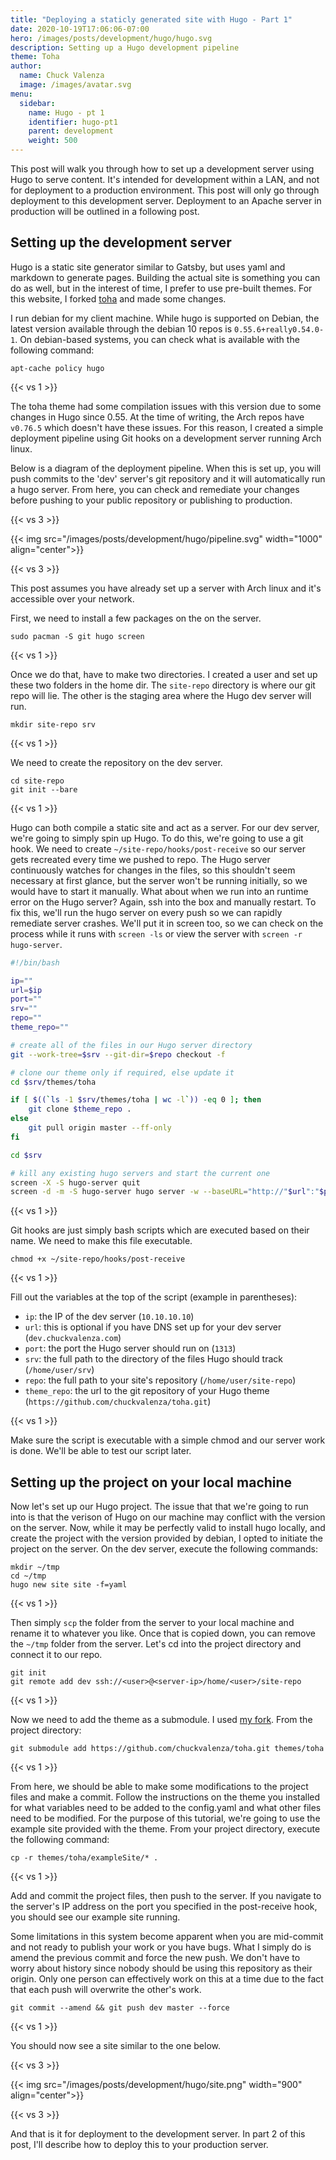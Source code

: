 ```yaml
---
title: "Deploying a staticly generated site with Hugo - Part 1"
date: 2020-10-19T17:06:06-07:00
hero: /images/posts/development/hugo/hugo.svg
description: Setting up a Hugo development pipeline
theme: Toha
author:
  name: Chuck Valenza
  image: /images/avatar.svg
menu:
  sidebar:
    name: Hugo - pt 1
    identifier: hugo-pt1
    parent: development
    weight: 500
---
```


This post will walk you through how to set up a development server using Hugo to
serve content. It's intended for development within a LAN, and not for deployment
to a production environment. This post will only go through deployment to this
development server. Deployment to an Apache server in production will be outlined
in a following post.

[comment]: <> (to be added later once the DMZ post is created:)
[comment]: <> (It will not walk you through the network setup or deployment to
the DMZ. For an in-depth look at that, please see my post [here].)

## Setting up the development server

Hugo is a static site generator similar to Gatsby, but uses yaml and markdown
to generate pages. Building the actual site is something you can do as well,
but in the interest of time, I prefer to use pre-built themes. For this
website, I forked [toha](https://themes.gohugo.io/toha/) and made some changes.

I run debian for my client machine. While hugo is supported on Debian, the
latest version available through the debian 10 repos is `0.55.6+really0.54.0-1`.
On debian-based systems, you can check what is available with the following
command:

```console
apt-cache policy hugo
```

{{< vs 1 >}}

The toha theme had some compilation issues with this version due to some changes
in Hugo since 0.55. At the time of writing, the Arch repos have `v0.76.5` which
doesn't have these issues. For this reason, I created a simple deployment pipeline
using Git hooks on a development server running Arch linux.

Below is a diagram of the deployment pipeline. When this is set up, you will push
commits to the 'dev' server's git repository and it will automatically run a hugo
server. From here, you can check and remediate your changes before pushing to
your public repository or publishing to production.

{{< vs 3 >}}

{{< img src="/images/posts/development/hugo/pipeline.svg" width="1000" align="center">}}

{{< vs 3 >}}

This post assumes you have already set up a server with Arch linux and it's
accessible over your network.

First, we need to install a few packages on the on the server.

```console
sudo pacman -S git hugo screen
```

{{< vs 1 >}}

Once we do that, have to make two directories. I created a user and set up these
two folders in the home dir. The `site-repo` directory is where our git repo
will lie. The other is the staging area where the Hugo dev server will run.

```console
mkdir site-repo srv
```

{{< vs 1 >}}

We need to create the repository on the dev server.

```console
cd site-repo
git init --bare
```

{{< vs 1 >}}

Hugo can both compile a static site and act as a server. For our dev server,
we're going to simply spin up Hugo. To do this, we're going to use a git hook.
We need to create `~/site-repo/hooks/post-receive` so our server gets recreated
every time we pushed to repo. The Hugo server continuously watches for changes
in the files, so this shouldn't seem necessary at first glance, but the server
won't be running initially, so we would have to start it manually. What about
when we run into an runtime error on the Hugo server? Again, ssh into the box
and manually restart. To fix this, we'll run the hugo server on every push so
we can rapidly remediate server crashes. We'll put it in screen too, so we can
check on the process while it runs with `screen -ls` or view the server with
`screen -r hugo-server`.

[comment]: <> (Addresses in this file should be the full path to the file, i.e. for a
repository called `site-repo` in the home directory of `user`, the path to the
repository would be `/home/user/site-repo`. )

```bash
#!/bin/bash

ip=""
url=$ip
port=""
srv=""
repo=""
theme_repo=""

# create all of the files in our Hugo server directory
git --work-tree=$srv --git-dir=$repo checkout -f

# clone our theme only if required, else update it
cd $srv/themes/toha

if [ $((`ls -1 $srv/themes/toha | wc -l`)) -eq 0 ]; then
	git clone $theme_repo .
else
	git pull origin master --ff-only
fi

cd $srv

# kill any existing hugo servers and start the current one
screen -X -S hugo-server quit
screen -d -m -S hugo-server hugo server -w --baseURL="http://"$url":"$port"/" --bind $ip -p $port
```

{{< vs 1 >}}

Git hooks are just simply bash scripts which are executed based on their name.
We need to make this file executable.

```
chmod +x ~/site-repo/hooks/post-receive
```

{{< vs 1 >}}

Fill out the variables at the top of the script (example in parentheses):
- `ip`: the IP of the dev server (`10.10.10.10`)
- `url`: this is optional if you have DNS set up for your dev server (`dev.chuckvalenza.com`)
- `port`: the port the Hugo server should run on (`1313`)
- `srv`: the full path to the directory of the files Hugo should track (`/home/user/srv`)
- `repo`: the full path to your site's repository (`/home/user/site-repo`)
- `theme_repo`: the url to the git repository of your Hugo theme (`https://github.com/chuckvalenza/toha.git`)

{{< vs 1 >}}

Make sure the script is executable with a simple chmod and our server work is
done. We'll be able to test our script later.

## Setting up the project on your local machine

Now let's set up our Hugo project. The issue that that we're going to run into
is that the verison of Hugo on our machine may conflict with the version on the
server. Now, while it may be perfectly valid to install hugo locally, and create
the project with the version provided by debian, I opted to initiate the project
on the server. On the dev server, execute the following commands:

```console
mkdir ~/tmp
cd ~/tmp
hugo new site site -f=yaml
```

{{< vs 1 >}}

Then simply `scp` the folder from the server to your local machine and rename it
to whatever you like. Once that is copied down, you can remove the `~/tmp` folder
from the server. Let's cd into the project directory and connect it to our repo.

```console
git init
git remote add dev ssh://<user>@<server-ip>/home/<user>/site-repo
```

{{< vs 1 >}}

Now we need to add the theme as a submodule. I used
[my fork](https://github.com/chuckvalenza/toha.git). From the project directory:

```console
git submodule add https://github.com/chuckvalenza/toha.git themes/toha
```

{{< vs 1 >}}

From here, we should be able to make some modifications to the project files
and make a commit. Follow the instructions on the theme you installed for what
variables need to be added to the config.yaml and what other files need to be
modified. For the purpose of this tutorial, we're going to use the example site
provided with the theme. From your project directory, execute the following
command:

```console
cp -r themes/toha/exampleSite/* .
```

{{< vs 1 >}}

Add and commit the project files, then push to the server. If you navigate to
the server's IP address on the port you specified in the post-receive hook, you
should see our example site running.

Some limitations in this system become apparent when you are mid-commit and not
ready to publish your work or you have bugs. What I simply do is amend the
previous commit and force the new push. We don't have to worry about history
since nobody should be using this repository as their origin. Only one person
can effectively work on this at a time due to the fact that each push will
overwrite the other's work.

```console
git commit --amend && git push dev master --force
```

{{< vs 1 >}}

You should now see a site similar to the one below.

{{< vs 3 >}}

{{< img src="/images/posts/development/hugo/site.png" width="900" align="center">}}

{{< vs 3 >}}

And that is it for deployment to the development server. In part 2 of this
post, I'll describe how to deploy this to your production server.

